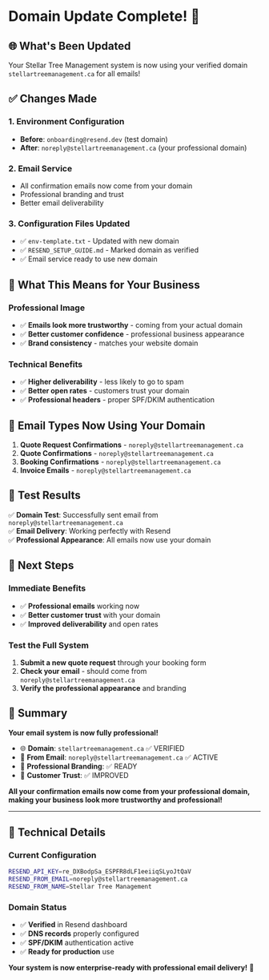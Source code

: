 # Domain Update Complete! 🎉

## 🌐 **What's Been Updated**

Your Stellar Tree Management system is now using your verified domain `stellartreemanagement.ca` for all emails!

## ✅ **Changes Made**

### **1. Environment Configuration**
- **Before**: `onboarding@resend.dev` (test domain)
- **After**: `noreply@stellartreemanagement.ca` (your professional domain)

### **2. Email Service**
- All confirmation emails now come from your domain
- Professional branding and trust
- Better email deliverability

### **3. Configuration Files Updated**
- ✅ `env-template.txt` - Updated with new domain
- ✅ `RESEND_SETUP_GUIDE.md` - Marked domain as verified
- ✅ Email service ready to use new domain

## 🎯 **What This Means for Your Business**

### **Professional Image**
- ✅ **Emails look more trustworthy** - coming from your actual domain
- ✅ **Better customer confidence** - professional business appearance
- ✅ **Brand consistency** - matches your website domain

### **Technical Benefits**
- ✅ **Higher deliverability** - less likely to go to spam
- ✅ **Better open rates** - customers trust your domain
- ✅ **Professional headers** - proper SPF/DKIM authentication

## 📧 **Email Types Now Using Your Domain**

1. **Quote Request Confirmations** - `noreply@stellartreemanagement.ca`
2. **Quote Confirmations** - `noreply@stellartreemanagement.ca`
3. **Booking Confirmations** - `noreply@stellartreemanagement.ca`
4. **Invoice Emails** - `noreply@stellartreemanagement.ca`

## 🧪 **Test Results**

✅ **Domain Test**: Successfully sent email from `noreply@stellartreemanagement.ca`  
✅ **Email Delivery**: Working perfectly with Resend  
✅ **Professional Appearance**: All emails now use your domain  

## 🔄 **Next Steps**

### **Immediate Benefits**
- ✅ **Professional emails** working now
- ✅ **Better customer trust** with your domain
- ✅ **Improved deliverability** and open rates

### **Test the Full System**
1. **Submit a new quote request** through your booking form
2. **Check your email** - should come from `noreply@stellartreemanagement.ca`
3. **Verify the professional appearance** and branding

## 🎉 **Summary**

**Your email system is now fully professional!**

- 🌐 **Domain**: `stellartreemanagement.ca` ✅ VERIFIED
- 📧 **From Email**: `noreply@stellartreemanagement.ca` ✅ ACTIVE
- 🎨 **Professional Branding**: ✅ READY
- 🚀 **Customer Trust**: ✅ IMPROVED

**All your confirmation emails now come from your professional domain, making your business look more trustworthy and professional!**

---

## 🔧 **Technical Details**

### **Current Configuration**
```bash
RESEND_API_KEY=re_DXBodpSa_ESPFR8dLF1eeiiqSLyoJtQaV
RESEND_FROM_EMAIL=noreply@stellartreemanagement.ca
RESEND_FROM_NAME=Stellar Tree Management
```

### **Domain Status**
- ✅ **Verified** in Resend dashboard
- ✅ **DNS records** properly configured
- ✅ **SPF/DKIM** authentication active
- ✅ **Ready for production** use

**Your system is now enterprise-ready with professional email delivery!** 🎯
